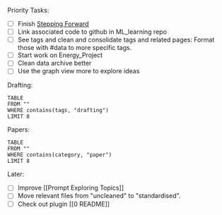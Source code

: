 Priority Tasks:
- [ ] Finish [Stepping Forward](https://docs.google.com/document/d/1XA0Yz3QsmzvsasLehr2GcoZuc5e8lITEUxx00-FyNQA/edit?usp=drive_link)
- [ ] Link associated code to github in ML_learning repo
- [ ] See tags and clean and consolidate tags and related pages: Format those with #data to more specific tags.
- [ ] Start work on Energy_Project
- [ ] Clean data archive better
- [ ] Use the graph view more to explore ideas

Drafting:
```dataview
TABLE
FROM ""
WHERE contains(tags, "drafting")
LIMIT 8
```

Papers:
```dataview
TABLE
FROM ""
WHERE contains(category, "paper")
LIMIT 8
```

Later:
- [ ] Improve [[Prompt Exploring Topics]]
- [ ] Move relevant files from "uncleaned" to "standardised".
- [ ] Check out plugin [[0 README]]
